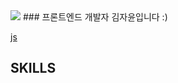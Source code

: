 <img src="https://capsule-render.vercel.app/api?type=waving&color=ff8f2e&height=100&section=header&text=H%20I&fontSize=20" />
### 프론트엔드 개발자 김자윤입니다 :)

[js](https://img.shields.io/badge/JavaScript-F7DF1E?style=for-the-badge&logo=JavaScript&logoColor=white)


## SKILLS
<!--
**zayoonez/zayoonez** is a ✨ _special_ ✨ repository because its `README.md` (this file) appears on your GitHub profile.

Here are some ideas to get you started:

- 🔭 I’m currently working on ...
- 🌱 I’m currently learning ...
- 👯 I’m looking to collaborate on ...
- 🤔 I’m looking for help with ...
- 💬 Ask me about ...
- 📫 How to reach me: ...
- 😄 Pronouns: ...
- ⚡ Fun fact: ...
-->
